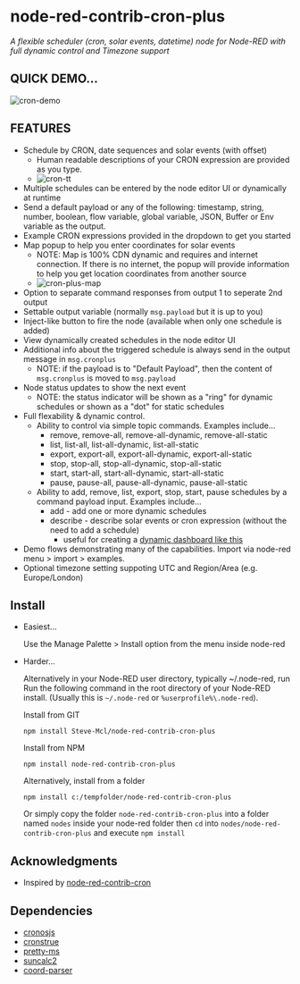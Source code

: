 node-red-contrib-cron-plus
============================
_A flexible scheduler (cron, solar events, datetime) node for Node-RED with full dynamic control and Timezone support_


QUICK DEMO...
-------------
![cron-demo](https://user-images.githubusercontent.com/44235289/84031306-592fa900-a98d-11ea-9e93-c074473aa0c8.gif)


FEATURES
--------
* Schedule by CRON, date sequences and solar events (with offset) 
  * Human readable descriptions of your CRON expression are provided as you type.
  * ![cron-tt](https://user-images.githubusercontent.com/44235289/84030877-afe8b300-a98c-11ea-8a77-be84d840bf5d.gif)
* Multiple schedules can be entered by the node editor UI or dynamically at runtime
* Send a default payload or any of the following: timestamp, string, number, boolean, flow variable, global variable, JSON, Buffer or Env variable as the output.
* Example CRON expressions provided in the dropdown to get you started
* Map popup to help you enter coordinates for solar events
  * NOTE: Map is 100% CDN dynamic and requires and internet connection. If there is no internet, the popup will provide information to help you get location coordinates from another source
  * ![cron-plus-map](https://user-images.githubusercontent.com/44235289/84031948-79ac3300-a98e-11ea-966c-b77200515030.gif)
* Option to separate command responses from output 1 to seperate 2nd output 
* Settable output variable (normally `msg.payload` but it is up to you)
* Inject-like button to fire the node (available when only one schedule is added) 
* View dynamically created schedules in the node editor UI
* Additional info about the triggered schedule is always send in the output message in `msg.cronplus` 
  * NOTE: if the payload is to "Default Payload", then the content of `msg.cronplus` is moved to `msg.payload`
* Node status updates to show the next event
  * NOTE: the status indicator will be shown as a "ring" for dynamic schedules or shown as a "dot" for static schedules
* Full flexability & dynamic control. 
  * Ability to control via simple topic commands. Examples include...
    * remove, remove-all, remove-all-dynamic, remove-all-static
    * list, list-all, list-all-dynamic, list-all-static
    * export, export-all, export-all-dynamic, export-all-static
    * stop, stop-all, stop-all-dynamic, stop-all-static
    * start, start-all, start-all-dynamic, start-all-static
    * pause, pause-all, pause-all-dynamic, pause-all-static
  * Ability to add, remove, list, export, stop, start, pause schedules by a command payload input. Examples include...
    * add - add one or more dynamic schedules
    * describe - describe solar events or cron expression (without the need to add a schedule)
      * useful for creating a [dynamic dashboard like this](https://flows.nodered.org/flow/79a66966a6cc655a827872a4af794b94)
* Demo flows demonstrating many of the capabilities. Import via node-red menu > import > examples.
* Optional timezone setting suppoting UTC and Region/Area (e.g. Europe/London)

Install
-------

* Easiest...

  Use the Manage Palette > Install option from the menu inside node-red

* Harder...

  Alternatively in your Node-RED user directory, typically ~/.node-red, run
Run the following command in the root directory of your Node-RED install.
(Usually this is `~/.node-red` or `%userprofile%\.node-red`).

  Install from GIT

      npm install Steve-Mcl/node-red-contrib-cron-plus

  Install from NPM 

      npm install node-red-contrib-cron-plus 

  Alternatively, install from a folder

      npm install c:/tempfolder/node-red-contrib-cron-plus


  Or simply copy the folder `node-red-contrib-cron-plus` into a folder named `nodes` inside your node-red folder then `cd` into `nodes/node-red-contrib-cron-plus` and execute `npm install`

Acknowledgments
---------------
* Inspired by [node-red-contrib-cron](https://github.com/chameleonbr/node-red-contrib-cron)

Dependencies
------------
* [cronosjs](https://github.com/jaclarke/cronosjs)
* [cronstrue](https://github.com/bradymholt/cRonstrue) 
* [pretty-ms](https://github.com/sindresorhus/pretty-ms)
* [suncalc2](https://github.com/andiling/suncalc2)
* [coord-parser](https://github.com/naturalatlas/coord-parser)

